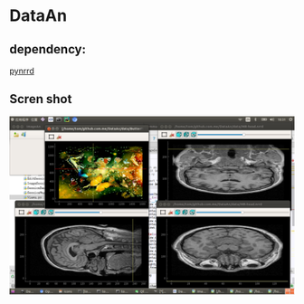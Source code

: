 # DataAn

## dependency:

[pynrrd](https://github.com/mhe/pynrrd)

## Scren shot

![screenshot](./doc/screenshot.png)

